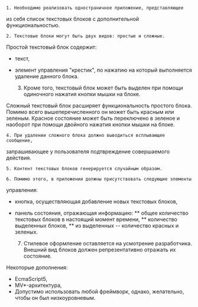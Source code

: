 
    1. Необходимо реализовать одностраничное приложение, представляющее 
из себя список текстовых блоков с дополнительной функциональностью.

    2. Текстовые блоки могут быть двух видов: простые и сложные.

Простой текстовый блок содержит:
* текст,
* элемент управления "крестик", по нажатию на который выполняется 
  удаление данного блока.
  
    3. Кроме того, текстовый блок может быть выделен при помощи одиночного 
нажатия кнопки мышки на блоке.

Сложный текстовый блок расширяет функциональность простого блока. Помимо
всего вышеперечисленного он может быть красным или зеленым. Красное 
состояние может быть переключено в зеленое и наоборот при помощи 
двойного нажатия кнопки мышки на блоке.

    4. При удалении сложного блока должно выводиться всплывающее сообщение,
запрашивающее у пользователя подтвреждение совершаемого действия.

    5. Контент текстовых блоков генерируется случайным образом.

    6. Помимо этого, в приложении должны присутствовать следующие элементы
управления:

* кнопка, осуществляющая добавление новых текстовых блоков,

* панель состояния, отражающая информацию: 
** общее количество текстовых блоков в настоящий момент времени,
** количество выделенных блоков,
** из выделенных -- количество красных и зеленых.

    7. Стилевое оформление оставляется на усмотрение разработчика. Внешний вид
блоков должен репрезентативно отражать их состояние.

Некоторые дополнения:
* EcmaScript5,
* MV*-архитектура,
* Допустимо использовать любой фреймворк, однако, желательно, чтобы он
  был низкоуровневым.
  
